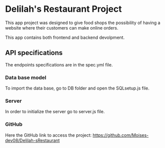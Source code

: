 # Delilah's Restaurant Project
This app project was designed to give food shops the possibility of having a website where their customers can make online orders.

This app contains both frontend and backend devolpment.

## API specifications 
The endpoints specifications are in the spec.yml file.

### Data base model
To import the data base, go to DB folder and open the SQLsetup.js file. 

### Server
In order to initialize the server go to server.js file.

### GitHub
Here the GitHub link to access the project:
https://github.com/Moises-dev08/Delilah-sRestaurant 
